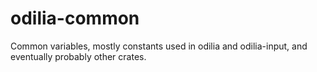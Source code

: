 # odilia-common
Common variables, mostly constants used in odilia and odilia-input, and eventually probably other crates.

